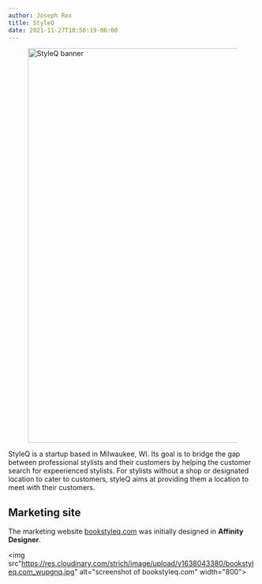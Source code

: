 ```yaml
---
author: Joseph Rex
title: StyleQ
date: 2021-11-27T10:50:19-06:00
---
```


<figure>
<img src"https://res.cloudinary.com/strich/image/upload/v1638040913/styleq_vbcwq9.jpg" alt="StyleQ banner" width="800">
</figure>

StyleQ is a startup based in Milwaukee, WI. Its goal is to bridge the gap between professional
stylists and their customers by helping the customer search for expeerienced stylists. For
stylists without a shop or designated location to cater to customers, styleQ aims at providing
them a location to meet with their customers.
<!--more-->

## Marketing site
The marketing website [bookstyleq.com](https://bookstyleq.com) was initially designed in **Affinity Designer**.

<img src"https://res.cloudinary.com/strich/image/upload/v1638043380/bookstyleq.com_wupgnq.jpg" alt="screenshot of bookstyleq.com" width="800">
